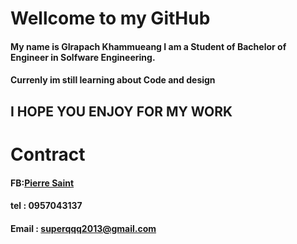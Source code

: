 # Wellcome to my GitHub 
#### My name is GIrapach Khammueang I am a Student of Bachelor of Engineer in Solfware Engineering.
#### Currenly im still learning about Code and design
## I HOPE YOU ENJOY FOR MY WORK
# Contract
#### FB:[Pierre Saint](https://www.facebook.com/girapach/) 
#### tel : 0957043137
#### Email : superqqq2013@gmail.com
